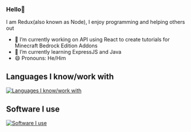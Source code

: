 ### Hello👋

I am Redux(also known as Node), I enjoy programming and helping others out

- 🔭 I’m currently working on API using React to create tutorials for Minecraft Bedrock Edition Addons
- 🌱 I’m currently learning ExpressJS and Java
- 😄 Pronouns: He/Him

## Languages I know/work with
[![Languages I know/work with](https://skills.thijs.gg/icons?i=react,nodejs,js,ts,css,html,expressjs,java,bundotjs)](https://skills.thijs.gg)

## Software I use
[![Software I use](https://skills.thijs.gg/icons?i=visualstudio,vscode,blender,unity)](https://skills.thijs.gg)
